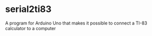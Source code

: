 # serial2ti83
A program for Arduino Uno that makes it possible to connect a TI-83 calculator to a computer

